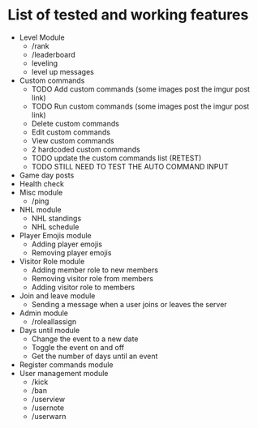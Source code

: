 # List of tested and working features

- Level Module
  - /rank
  - /leaderboard
  - leveling
  - level up messages
- Custom commands
  - TODO Add custom commands (some images post the imgur post link)
  - TODO Run custom commands (some images post the imgur post link)
  - Delete custom commands
  - Edit custom commands
  - View custom commands
  - 2 hardcoded custom commands
  - TODO update the custom commands list (RETEST)
  - TODO STILL NEED TO TEST THE AUTO COMMAND INPUT
- Game day posts
- Health check
- Misc module
  - /ping
- NHL module
  - NHL standings
  - NHL schedule
- Player Emojis module
  - Adding player emojis
  - Removing player emojis
- Visitor Role module
  - Adding member role to new members
  - Removing visitor role from members
  - Adding visitor role to members
- Join and leave module
  - Sending a message when a user joins or leaves the server
- Admin module
  - /roleallassign
- Days until module
  - Change the event to a new date
  - Toggle the event on and off
  - Get the number of days until an event
- Register commands module
- User management module
  - /kick
  - /ban
  - /userview
  - /usernote
  - /userwarn
